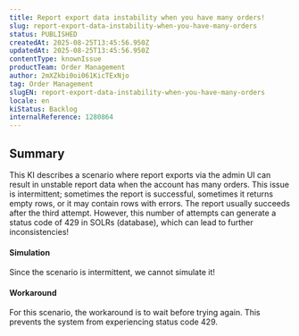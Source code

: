 ```yaml
---
title: Report export data instability when you have many orders!
slug: report-export-data-instability-when-you-have-many-orders
status: PUBLISHED
createdAt: 2025-08-25T13:45:56.950Z
updatedAt: 2025-08-25T13:45:56.950Z
contentType: knownIssue
productTeam: Order Management
author: 2mXZkbi0oi061KicTExNjo
tag: Order Management
slugEN: report-export-data-instability-when-you-have-many-orders
locale: en
kiStatus: Backlog
internalReference: 1280864
---
```


## Summary


This KI describes a scenario where report exports via the admin UI can result in unstable report data when the account has many orders.
This issue is intermittent; sometimes the report is successful, sometimes it returns empty rows, or it may contain rows with errors.
The report usually succeeds after the third attempt.
However, this number of attempts can generate a status code of 429 in SOLRs (database), which can lead to further inconsistencies!


#### Simulation


Since the scenario is intermittent, we cannot simulate it!


#### Workaround


For this scenario, the workaround is to wait before trying again. This prevents the system from experiencing status code 429.



